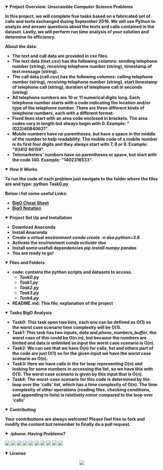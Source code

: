 <details open>
<summary> <b>Project Overview: Unscramble Computer Science Problems<b></summary>

In this project, we will complete five tasks based on a fabricated set of calls and texts exchanged during September 2016. We will use Python to analyze and answer questions about the texts and calls contained in the dataset. Lastly, we will perform run time analysis of your solution and determine its efficiency.


About the data:
- The text and call data are provided in csv files.
- The text data (text.csv) has the following columns: sending telephone number (string), receiving telephone number (string), timestamp of text message (string).
- The call data (call.csv) has the following columns: calling telephone number (string), receiving telephone number (string), start timestamp of telephone call (string), duration of telephone call in seconds (string)
- All telephone numbers are 10 or 11 numerical digits long. Each telephone number starts with a code indicating the location and/or type of the telephone number. There are three different kinds of telephone numbers, each with a different format:
- Fixed lines start with an area code enclosed in brackets. The area codes vary in length but always begin with 0. Example: "(022)40840621".
- Mobile numbers have no parentheses, but have a space in the middle of the number to help readability. The mobile code of a mobile number is its first four digits and they always start with 7, 8 or 9. Example: "93412 66159".
- Telemarketers' numbers have no parentheses or space, but start with the code 140. Example: "1402316533".

</details>


<details open>
<summary> <b>How It Works<b></summary>

To run the code of each problem just navigate to the folder where the files are and type:
    python Task0.py



Below i list some useful Links:
- [BigO Cheat Sheet](https://www.bigocheatsheet.com/)
- [BigO Notation](https://en.wikipedia.org/wiki/Big_O_notation)

</details>


<details open>
<summary> <b>Project Set Up and Installation<b></summary>

- Download Anaconda
- Install Anaconda
- Create a virtual environment *conda create -n dsa python=3.6*
- Activate the environment *conda activate dsa*
- Install some usefull dependencies *pip install numpy pandas*
- You are ready to go!

</details>

<details open>
<summary> <b>Files and Folders<b></summary>

- **code**: contains the python scripts and datasets to access.
  - *Task0.py*
  - *Task1.py*
  - *Task2.py*
  - *Task3.py*
  - *Task4.py*
- **README.md**: This file, explanation of the project

</details>

<details open>
<summary> <b>Tasks BigO Analysis <b></summary>

- **Task0**: This task open two lists, each one can be defined as O(1) so the worst case scenario time complexity will be O(1).
- **Task1**: This task has two inputs, *data* and *phone_numbers_buffer*, the worst case of this could be O(n.m), but because the numbers are limited and data is unlimited as input the worst case scenario is O(n).
- **Task2**: We can see that we have O(n) for calls, list and others part of the code are just O(1) so for the given input we have the worst case scenario as O(n).
- **Task3**: Here we have calls in the for loop representing O(n) and looking for some numbers in accessing the list, so we have this with O(1). The worst case scenario is given by this input that is O(n).
- **Task4**: The worst-case scenario for this code is determined by the loop over the 'calls' list, which has a time complexity of O(n). The time complexity of other operations (reading files, checking conditions, and appending to lists) is relatively minor compared to the loop over 'calls'

<details open>
<summary> <b>Contributing<b></summary>

Your contributions are always welcome! Please feel free to fork and modify the content but remember to finally do a pull request.

</details>

<details open>
<summary> :iphone: <b>Having Problems?<b></summary>

<p align = "center">

[<img src="https://img.shields.io/badge/linkedin-%230077B5.svg?&style=for-the-badge&logo=linkedin&logoColor=white" />](https://www.linkedin.com/in/riawa)
[<img src="https://img.shields.io/badge/telegram-2CA5E0?style=for-the-badge&logo=telegram&logoColor=white"/>](https://t.me/issaiass)
[<img src="https://img.shields.io/badge/instagram-%23E4405F.svg?&style=for-the-badge&logo=instagram&logoColor=white">](https://www.instagram.com/daqsyspty/)
[<img src="https://img.shields.io/badge/twitter-%231DA1F2.svg?&style=for-the-badge&logo=twitter&logoColor=white" />](https://twitter.com/daqsyspty) 
[<img src ="https://img.shields.io/badge/facebook-%233b5998.svg?&style=for-the-badge&logo=facebook&logoColor=white%22">](https://www.facebook.com/daqsyspty)
[<img src="https://img.shields.io/badge/linkedin-%230077B5.svg?&style=for-the-badge&logo=linkedin&logoColor=white" />](https://www.linkedin.com/in/riawe)
[<img src="https://img.shields.io/badge/tiktok-%23000000.svg?&style=for-the-badge&logo=tiktok&logoColor=white" />](https://www.linkedin.com/in/riawe)
[<img src="https://img.shields.io/badge/whatsapp-%23075e54.svg?&style=for-the-badge&logo=whatsapp&logoColor=white" />](https://wa.me/50766168542?text=Hello%20Rangel)
[<img src="https://img.shields.io/badge/hotmail-%23ffbb00.svg?&style=for-the-badge&logo=hotmail&logoColor=white" />](mailto:issaiass@hotmail.com)
[<img src="https://img.shields.io/badge/gmail-%23D14836.svg?&style=for-the-badge&logo=gmail&logoColor=white" />](mailto:riawalles@gmail.com)

</p>

</details>

<details open>
<summary> <b>License<b></summary>
<p align = "center">
<img src= "https://mirrors.creativecommons.org/presskit/buttons/88x31/svg/by-sa.svg" />
</p>
</details>